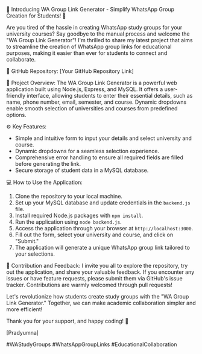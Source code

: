 🚀 Introducing WA Group Link Generator - Simplify WhatsApp Group Creation for Students! 🚀

Are you tired of the hassle in creating WhatsApp study groups for your university courses? Say goodbye to the manual process and welcome the "WA Group Link Generator"! I'm thrilled to share my latest project that aims to streamline the creation of WhatsApp group links for educational purposes, making it easier than ever for students to connect and collaborate.

🔗 GitHub Repository: [Your GitHub Repository Link]

📜 Project Overview:
The WA Group Link Generator is a powerful web application built using Node.js, Express, and MySQL. It offers a user-friendly interface, allowing students to enter their essential details, such as name, phone number, email, semester, and course. Dynamic dropdowns enable smooth selection of universities and courses from predefined options.

⚙️ Key Features:
- Simple and intuitive form to input your details and select university and course.
- Dynamic dropdowns for a seamless selection experience.
- Comprehensive error handling to ensure all required fields are filled before generating the link.
- Secure storage of student data in a MySQL database.

💻 How to Use the Application:
1. Clone the repository to your local machine.
2. Set up your MySQL database and update credentials in the `backend.js` file.
3. Install required Node.js packages with `npm install`.
4. Run the application using `node backend.js`.
5. Access the application through your browser at `http://localhost:3000`.
6. Fill out the form, select your university and course, and click on "Submit."
7. The application will generate a unique WhatsApp group link tailored to your selections.

🙌 Contribution and Feedback:
I invite you all to explore the repository, try out the application, and share your valuable feedback. If you encounter any issues or have feature requests, please submit them via GitHub's issue tracker. Contributions are warmly welcomed through pull requests!

Let's revolutionize how students create study groups with the "WA Group Link Generator." Together, we can make academic collaboration simpler and more efficient!

Thank you for your support, and happy coding! 🎉

[Pradyumna]

#WAStudyGroups #WhatsAppGroupLinks #EducationalCollaboration
